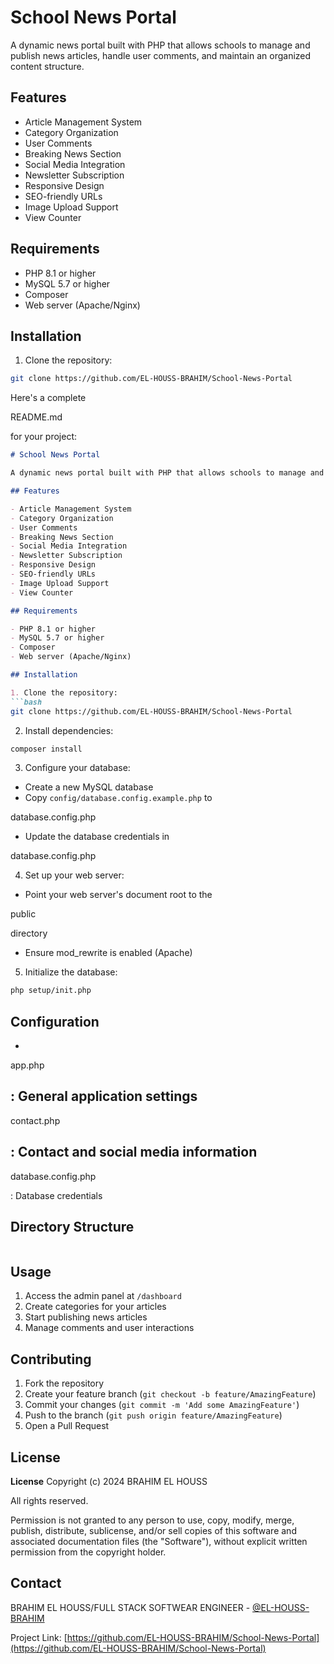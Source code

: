 # School News Portal

A dynamic news portal built with PHP that allows schools to manage and publish news articles, handle user comments, and maintain an organized content structure.

## Features

- Article Management System
- Category Organization
- User Comments
- Breaking News Section
- Social Media Integration
- Newsletter Subscription
- Responsive Design
- SEO-friendly URLs
- Image Upload Support
- View Counter

## Requirements

- PHP 8.1 or higher
- MySQL 5.7 or higher
- Composer
- Web server (Apache/Nginx)

## Installation

1. Clone the repository:
```bash
git clone https://github.com/EL-HOUSS-BRAHIM/School-News-Portal
```

Here's a complete 

README.md

 for your project:

```markdown
# School News Portal

A dynamic news portal built with PHP that allows schools to manage and publish news articles, handle user comments, and maintain an organized content structure.

## Features

- Article Management System
- Category Organization
- User Comments
- Breaking News Section
- Social Media Integration
- Newsletter Subscription
- Responsive Design
- SEO-friendly URLs
- Image Upload Support
- View Counter

## Requirements

- PHP 8.1 or higher
- MySQL 5.7 or higher
- Composer
- Web server (Apache/Nginx)

## Installation

1. Clone the repository:
```bash
git clone https://github.com/EL-HOUSS-BRAHIM/School-News-Portal
```

2. Install dependencies:
```bash
composer install
```

3. Configure your database:
- Create a new MySQL database
- Copy `config/database.config.example.php` to 

database.config.php


- Update the database credentials in 

database.config.php



4. Set up your web server:
- Point your web server's document root to the 

public

 directory
- Ensure mod_rewrite is enabled (Apache)

5. Initialize the database:
```bash
php setup/init.php
```

## Configuration

- 

app.php

: General application settings
- 

contact.php

: Contact and social media information
- 

database.config.php

: Database credentials

## Directory Structure

```

```

## Usage

1. Access the admin panel at `/dashboard`
2. Create categories for your articles
3. Start publishing news articles
4. Manage comments and user interactions

## Contributing

1. Fork the repository
2. Create your feature branch (`git checkout -b feature/AmazingFeature`)
3. Commit your changes (`git commit -m 'Add some AmazingFeature'`)
4. Push to the branch (`git push origin feature/AmazingFeature`)
5. Open a Pull Request

## License

**License**
Copyright (c) 2024 BRAHIM EL HOUSS

All rights reserved.

Permission is not granted to any person to use, copy, modify, merge, publish, distribute, sublicense, and/or sell copies of this software and associated documentation files (the "Software"), without explicit written permission from the copyright holder.

## Contact

BRAHIM EL HOUSS/FULL STACK SOFTWEAR ENGINEER - [@EL-HOUSS-BRAHIM](https://github.com/EL-HOUSS-BRAHIM/)

Project Link: [https://github.com/EL-HOUSS-BRAHIM/School-News-Portal](https://github.com/EL-HOUSS-BRAHIM/School-News-Portal)
```